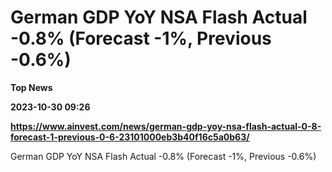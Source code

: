 # German GDP YoY NSA Flash Actual -0.8% (Forecast -1%, Previous -0.6%)
**Top News**

**2023-10-30 09:26**

**https://www.ainvest.com/news/german-gdp-yoy-nsa-flash-actual-0-8-forecast-1-previous-0-6-23101000eb3b40f16c5a0b63/**

German GDP YoY NSA Flash Actual -0.8% (Forecast -1%, Previous -0.6%)